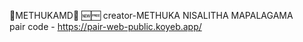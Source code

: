 🔰METHUKAMD🔰
🆕🆓
creator-METHUKA NISALITHA MAPALAGAMA
<br>
pair code - https://pair-web-public.koyeb.app/

